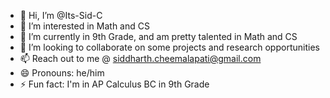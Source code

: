 - 👋 Hi, I’m @Its-Sid-C
- 👀 I’m interested in Math and CS
- 🌱 I’m currently in 9th Grade, and am pretty talented in Math and CS
- 💞️ I’m looking to collaborate on some projects and research opportunities
- 📫 Reach out to me @ siddharth.cheemalapati@gmail.com
- 😄 Pronouns: he/him
- ⚡ Fun fact: I'm in AP Calculus BC in 9th Grade

<!---
Its-Sid-C/Its-Sid-C is a ✨ special ✨ repository because its `README.md` (this file) appears on your GitHub profile.
You can click the Preview link to take a look at your changes.
--->
